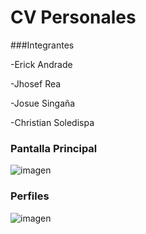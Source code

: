 # CV Personales

###Integrantes

-Erick Andrade

-Jhosef Rea

-Josue Singaña

-Christian Soledispa


### Pantalla Principal

![imagen](https://user-images.githubusercontent.com/65979995/182011500-9033bba0-ba3f-41ae-ac52-deec77c7de17.png)

### Perfiles

![imagen](https://user-images.githubusercontent.com/65979995/182011512-4fd867ee-1af4-46d9-a55b-f73477300a63.png)
